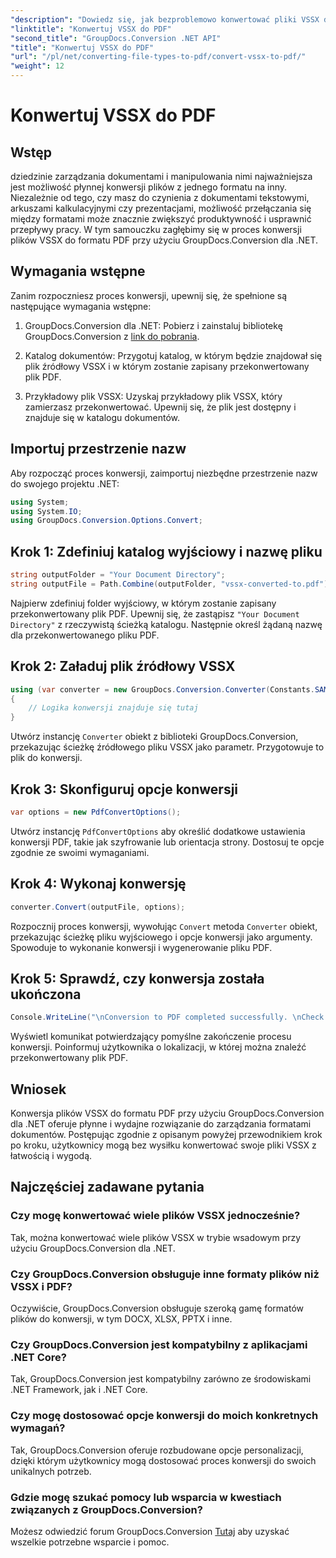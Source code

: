 ```yaml
---
"description": "Dowiedz się, jak bezproblemowo konwertować pliki VSSX do formatu PDF przy użyciu GroupDocs.Conversion for .NET. Usprawnij przepływy pracy związane z zarządzaniem dokumentami."
"linktitle": "Konwertuj VSSX do PDF"
"second_title": "GroupDocs.Conversion .NET API"
"title": "Konwertuj VSSX do PDF"
"url": "/pl/net/converting-file-types-to-pdf/convert-vssx-to-pdf/"
"weight": 12
---
```


# Konwertuj VSSX do PDF

## Wstęp
dziedzinie zarządzania dokumentami i manipulowania nimi najważniejsza jest możliwość płynnej konwersji plików z jednego formatu na inny. Niezależnie od tego, czy masz do czynienia z dokumentami tekstowymi, arkuszami kalkulacyjnymi czy prezentacjami, możliwość przełączania się między formatami może znacznie zwiększyć produktywność i usprawnić przepływy pracy. W tym samouczku zagłębimy się w proces konwersji plików VSSX do formatu PDF przy użyciu GroupDocs.Conversion dla .NET.
## Wymagania wstępne
Zanim rozpoczniesz proces konwersji, upewnij się, że spełnione są następujące wymagania wstępne:
1. GroupDocs.Conversion dla .NET: Pobierz i zainstaluj bibliotekę GroupDocs.Conversion z [link do pobrania](https://releases.groupdocs.com/conversion/net/).
   
2. Katalog dokumentów: Przygotuj katalog, w którym będzie znajdował się plik źródłowy VSSX i w którym zostanie zapisany przekonwertowany plik PDF.
3. Przykładowy plik VSSX: Uzyskaj przykładowy plik VSSX, który zamierzasz przekonwertować. Upewnij się, że plik jest dostępny i znajduje się w katalogu dokumentów.

## Importuj przestrzenie nazw
Aby rozpocząć proces konwersji, zaimportuj niezbędne przestrzenie nazw do swojego projektu .NET:
```csharp
using System;
using System.IO;
using GroupDocs.Conversion.Options.Convert;
```

## Krok 1: Zdefiniuj katalog wyjściowy i nazwę pliku
```csharp
string outputFolder = "Your Document Directory";
string outputFile = Path.Combine(outputFolder, "vssx-converted-to.pdf");
```
Najpierw zdefiniuj folder wyjściowy, w którym zostanie zapisany przekonwertowany plik PDF. Upewnij się, że zastąpisz `"Your Document Directory"` z rzeczywistą ścieżką katalogu. Następnie określ żądaną nazwę dla przekonwertowanego pliku PDF.
## Krok 2: Załaduj plik źródłowy VSSX
```csharp
using (var converter = new GroupDocs.Conversion.Converter(Constants.SAMPLE_VSSX))
{
    // Logika konwersji znajduje się tutaj
}
```
Utwórz instancję `Converter` obiekt z biblioteki GroupDocs.Conversion, przekazując ścieżkę źródłowego pliku VSSX jako parametr. Przygotowuje to plik do konwersji.
## Krok 3: Skonfiguruj opcje konwersji
```csharp
var options = new PdfConvertOptions();
```
Utwórz instancję `PdfConvertOptions` aby określić dodatkowe ustawienia konwersji PDF, takie jak szyfrowanie lub orientacja strony. Dostosuj te opcje zgodnie ze swoimi wymaganiami.
## Krok 4: Wykonaj konwersję
```csharp
converter.Convert(outputFile, options);
```
Rozpocznij proces konwersji, wywołując `Convert` metoda `Converter` obiekt, przekazując ścieżkę pliku wyjściowego i opcje konwersji jako argumenty. Spowoduje to wykonanie konwersji i wygenerowanie pliku PDF.
## Krok 5: Sprawdź, czy konwersja została ukończona
```csharp
Console.WriteLine("\nConversion to PDF completed successfully. \nCheck output in {0}", outputFolder);
```
Wyświetl komunikat potwierdzający pomyślne zakończenie procesu konwersji. Poinformuj użytkownika o lokalizacji, w której można znaleźć przekonwertowany plik PDF.

## Wniosek
Konwersja plików VSSX do formatu PDF przy użyciu GroupDocs.Conversion dla .NET oferuje płynne i wydajne rozwiązanie do zarządzania formatami dokumentów. Postępując zgodnie z opisanym powyżej przewodnikiem krok po kroku, użytkownicy mogą bez wysiłku konwertować swoje pliki VSSX z łatwością i wygodą.
## Najczęściej zadawane pytania
### Czy mogę konwertować wiele plików VSSX jednocześnie?
Tak, można konwertować wiele plików VSSX w trybie wsadowym przy użyciu GroupDocs.Conversion dla .NET.
### Czy GroupDocs.Conversion obsługuje inne formaty plików niż VSSX i PDF?
Oczywiście, GroupDocs.Conversion obsługuje szeroką gamę formatów plików do konwersji, w tym DOCX, XLSX, PPTX i inne.
### Czy GroupDocs.Conversion jest kompatybilny z aplikacjami .NET Core?
Tak, GroupDocs.Conversion jest kompatybilny zarówno ze środowiskami .NET Framework, jak i .NET Core.
### Czy mogę dostosować opcje konwersji do moich konkretnych wymagań?
Tak, GroupDocs.Conversion oferuje rozbudowane opcje personalizacji, dzięki którym użytkownicy mogą dostosować proces konwersji do swoich unikalnych potrzeb.
### Gdzie mogę szukać pomocy lub wsparcia w kwestiach związanych z GroupDocs.Conversion?
Możesz odwiedzić forum GroupDocs.Conversion [Tutaj](https://forum.groupdocs.com/c/conversion/11) aby uzyskać wszelkie potrzebne wsparcie i pomoc.